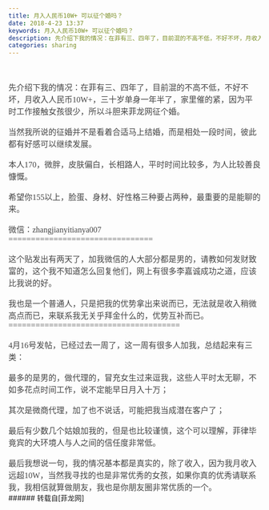 ```yaml
---
title: 月入人民币10W+ 可以征个婚吗？
date: 2018-4-23 13:37
keywords: 月入人民币10W+ 可以征个婚吗？
description: 先介绍下我的情况：在菲有三、四年了，目前混的不高不低，不好不坏，月收入人民币10W+，三十岁单身一年半了，家里催的紧，因为平时工作接触女孩很少，所以斗胆来菲龙网征个婚。当然我所说的征婚并不是看着合适马上结婚，而是相处一段时间，彼此都有好感可以继续发展。本人170，微胖，皮肤偏白，长相路人，平时时间比较多，为人比较善良慷慨。希望你155以上，脸蛋、身材、好性格三种要占两种，最重要的是能聊的来。微信：zhangjianyitianya007================================这个贴发出有两天了，加我微信的人大部分都是男的，请教如何发财致富的，这个我不知道怎么回复他们，网上有很多李嘉诚成功之道，应该比我说的好。我也是一个普通人，只是把我的优势拿出来说而已，无法就是收入稍微高点而已，来联系我无关乎拜金什么的，优势互补而已。======================================4月16号发帖，已经过去一周了，这一周有很多人加我，总结起来有三类：最多的是男的，做代理的，冒充女生过来逗我，这些人平时太无聊，不如多花点时间工作，说不定能早日月入十万；其次是微商代理，加了也不说话，可能把我当成潜在客户了；最后有少数几个姑娘加我的，但是也比较谨慎，这个可以理解，菲律毕竟宾的大环境人与人之间的信任度非常低。最后我想说一句，我的情况基本都是真实的，除了收入，因为我月收入远超10W，当然我寻找的也是非常优秀的女孩，如果你真的优秀请联系我，我相信就算做朋友，我也是你朋友圈非常优质的一个。
categories: sharing
---
```

<td class="t_f" id="postmessage_1278382">

<br/>
<br/>
<font color="#444444"><font face="微软雅黑"><font style="font-size:16px">先介绍下我的情况：在菲有三、四年了，目前混的不高不低，不好不坏，月收入人民币10W+，三十岁单身一年半了，家里催的紧，因为平时工作接触女孩很少，所以斗胆来菲龙网征个婚。</font></font></font><br/>
<br/>
<font color="#444444"><font face="微软雅黑"><font style="font-size:16px">当然我所说的征婚并不是看着合适马上结婚，而是相处一段时间，彼此都有好感可以继续发展。</font></font></font><br/>
<br/>
<font color="#444444"><font face="微软雅黑"><font style="font-size:16px">本人170，微胖，皮肤偏白，长相路人，平时时间比较多，为人比较善良慷慨。</font></font></font><br/>
<br/>
<font color="#444444"><font face="微软雅黑"><font style="font-size:16px">希望你155以上，脸蛋、身材、好性格三种要占两种，最重要的是能聊的来。</font></font></font><br/>
<br/>
<font color="#444444"><font face="微软雅黑"><font style="font-size:16px">微信：zhangjianyitianya007</font></font></font><br/>
<font color="#444444"><font face="微软雅黑"><font style="font-size:16px">================================</font></font></font><br/>
<br/>
<font color="#444444"><font face="微软雅黑"><font style="font-size:16px">这个贴发出有两天了，加我微信的人大部分都是男的，请教如何发财致富的，这个我不知道怎么回复他们，网上有很多李嘉诚成功之道，应该比我说的好。</font></font></font><br/>
<br/>
<font color="#444444"><font face="微软雅黑"><font style="font-size:16px">我也是一个普通人，只是把我的优势拿出来说而已，无法就是收入稍微高点而已，来联系我无关乎拜金什么的，优势互补而已。</font></font></font><br/>
<font color="#444444"><font face="微软雅黑"><font style="font-size:16px">======================================</font></font></font><br/>
<br/>
<font color="#444444"><font face="微软雅黑"><font style="font-size:16px">4月16号发帖，已经过去一周了，这一周有很多人加我，总结起来有三类：</font></font></font><br/>
<br/>
<font color="#444444"><font face="微软雅黑"><font style="font-size:16px">最多的是男的，做代理的，冒充女生过来逗我，这些人平时太无聊，不如多花点时间工作，说不定能早日月入十万；</font></font></font><br/>
<br/>
<font color="#444444"><font face="微软雅黑"><font style="font-size:16px">其次是微商代理，加了也不说话，可能把我当成潜在客户了；</font></font></font><br/>
<br/>
<font color="#444444"><font face="微软雅黑"><font style="font-size:16px">最后有少数几个姑娘加我的，但是也比较谨慎，这个可以理解，菲律毕竟宾的大环境人与人之间的信任度非常低。</font></font></font><br/>
<br/>
<font color="#444444"><font face="微软雅黑"><font style="font-size:16px">最后我想说一句，我的情况基本都是真实的，除了收入，因为我月收入远超10W，当然我寻找的也是非常优秀的女孩，如果你真的优秀请联系我，我相信就算做朋友，我也是你朋友圈非常优质的一个。</font></font></font><br/>
</td>
###### 转载自[菲龙网]